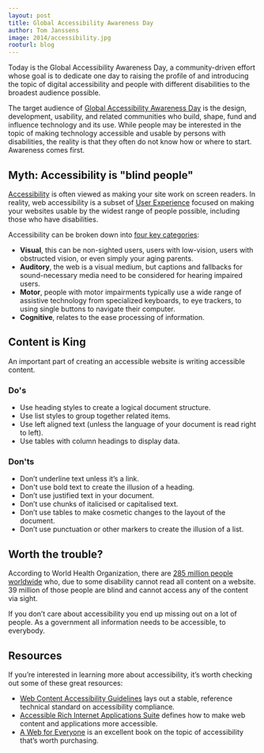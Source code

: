 ```yaml
---
layout: post
title: Global Accessibility Awareness Day
author: Tom Janssens
image: 2014/accessibility.jpg
rooturl: blog
---
```


Today is the Global Accessibility Awareness Day, a community-driven effort whose goal is to dedicate one day to raising the profile of and introducing the topic of digital accessibility and people with different disabilities to the broadest audience possible.

The target audience of [Global Accessibility Awareness Day](http://globalaccessibilityawarenessday.org/) is the design, development, usability, and related communities who build, shape, fund and influence technology and its use. While people may be interested in the topic of making technology accessible and usable by persons with disabilities, the reality is that they often do not know how or where to start. Awareness comes first.

## Myth: Accessibility is "blind people"

[Accessibility](http://en.wikipedia.org/wiki/Accessibility) is often viewed as making your site work on screen readers. In reality, web accessibility is a subset of [User Experience](http://www.nngroup.com/articles/definition-user-experience/) focused on making your websites usable by the widest range of people possible, including those who have disabilities.

Accessibility can be broken down into [four key categories](http://a11yproject.com/posts/myth-accessibility-is-blind-people/):

* **Visual**, this can be non-sighted users, users with low-vision, users with obstructed vision, or even simply your aging parents.
* **Auditory**, the web is a visual medium, but captions and fallbacks for sound-necessary media need to be considered for hearing impaired users.
* **Motor**, people with motor impairments typically use a wide range of assistive technology from specialized keyboards, to eye trackers, to using single buttons to navigate their computer.
* **Cognitive**, relates to the ease processing of information.

## Content is King

An important part of creating an accessible website is writing accessible content.

### Do's

* Use heading styles to create a logical document structure.
* Use list styles to group together related items.
* Use left aligned text (unless the language of your document is read right to left).
* Use tables with column headings to display data.

### Don'ts

* Don’t underline text unless it’s a link.
* Don't use bold text to create the illusion of a heading.
* Don’t use justified text in your document.
* Don’t use chunks of italicised or capitalised text.
* Don’t use tables to make cosmetic changes to the layout of the document.
* Don’t use punctuation or other markers to create the illusion of a list.

## Worth the trouble?

According to World Health Organization, there are [285 million people worldwide](http://www.sitepoint.com/how-many-users-need-accessible-websites/) who, due to some disability cannot read all content on a website. 39 million of those people are blind and cannot access any of the content via sight.

If you don’t care about accessibility you end up missing out on a lot of people. As a government all information needs to be accessible, to everybody.

## Resources

If you’re interested in learning more about accessibility, it’s worth checking out some of these great resources:

* [Web Content Accessibility Guidelines](http://www.w3.org/WAI/intro/wcag.php) lays out a stable, reference technical standard on accessibility compliance.
* [Accessible Rich Internet Applications Suite](http://www.w3.org/WAI/intro/aria) defines how to make web content and applications more accessible.
* [A Web for Everyone](https://rosenfeldmedia.com/books/a-web-for-everyone/) is an excellent book on the topic of accessibility that’s worth purchasing.